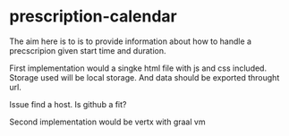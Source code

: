 # prescription-calendar

The aim here is to is to provide information about how to handle a precscripion given start time and duration.

First implementation would a singke html file with js and css included. Storage used will be local storage. And data should be exported throught url.

Issue find a host. Is github a fit?

Second implementation would be vertx with graal vm
